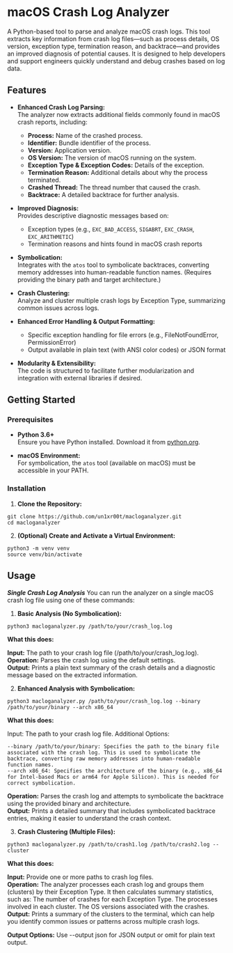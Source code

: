 # macOS Crash Log Analyzer

A Python-based tool to parse and analyze macOS crash logs. This tool extracts key information from crash log files—such as process details, OS version, exception type, termination reason, and backtrace—and provides an improved diagnosis of potential causes. It is designed to help developers and support engineers quickly understand and debug crashes based on log data.

## Features

- **Enhanced Crash Log Parsing:**  
  The analyzer now extracts additional fields commonly found in macOS crash reports, including:
  - **Process:** Name of the crashed process.
  - **Identifier:** Bundle identifier of the process.
  - **Version:** Application version.
  - **OS Version:** The version of macOS running on the system.
  - **Exception Type & Exception Codes:** Details of the exception.
  - **Termination Reason:** Additional details about why the process terminated.
  - **Crashed Thread:** The thread number that caused the crash.
  - **Backtrace:** A detailed backtrace for further analysis.

- **Improved Diagnosis:**  
  Provides descriptive diagnostic messages based on:
  - Exception types (e.g., `EXC_BAD_ACCESS`, `SIGABRT`, `EXC_CRASH`, `EXC_ARITHMETIC`)
  - Termination reasons and hints found in macOS crash reports

- **Symbolication:**  
  Integrates with the `atos` tool to symbolicate backtraces, converting memory addresses into human-readable function names. (Requires providing the binary path and target architecture.)

- **Crash Clustering:**  
  Analyze and cluster multiple crash logs by Exception Type, summarizing common issues across logs.

- **Enhanced Error Handling & Output Formatting:**  
  - Specific exception handling for file errors (e.g., FileNotFoundError, PermissionError)
  - Output available in plain text (with ANSI color codes) or JSON format

- **Modularity & Extensibility:**  
  The code is structured to facilitate further modularization and integration with external libraries if desired.

## Getting Started

### Prerequisites

- **Python 3.6+**  
  Ensure you have Python installed. Download it from [python.org](https://www.python.org/).

- **macOS Environment:**  
  For symbolication, the `atos` tool (available on macOS) must be accessible in your PATH.

### Installation

1. **Clone the Repository:**
   
`git clone https://github.com/un1xr00t/macloganalyzer.git`
  <br />
`cd macloganalyzer`

   
2. **(Optional) Create and Activate a Virtual Environment:**

`python3 -m venv venv`
  <br />
`source venv/bin/activate`
   
## Usage

***Single Crash Log Analysis***
You can run the analyzer on a single macOS crash log file using one of these commands:

1. **Basic Analysis (No Symbolication):**

`python3 macloganalyzer.py /path/to/your/crash_log.log`

**What this does:**

**Input:** The path to your crash log file (/path/to/your/crash_log.log).
<br />
**Operation:** Parses the crash log using the default settings.
<br />
**Output:** Prints a plain text summary of the crash details and a diagnostic message based on the extracted information.
    
2. **Enhanced Analysis with Symbolication:**

`python3 macloganalyzer.py /path/to/your/crash_log.log --binary /path/to/your/binary --arch x86_64`

**What this does:**

Input: The path to your crash log file.
Additional Options:

    --binary /path/to/your/binary: Specifies the path to the binary file associated with the crash log. This is used to symbolicate the backtrace, converting raw memory addresses into human-readable function names.
    --arch x86_64: Specifies the architecture of the binary (e.g., x86_64 for Intel-based Macs or arm64 for Apple Silicon). This is needed for correct symbolication.

**Operation:** Parses the crash log and attempts to symbolicate the backtrace using the provided binary and architecture.
<br />
**Output:** Prints a detailed summary that includes symbolicated backtrace entries, making it easier to understand the crash context.

3. **Crash Clustering (Multiple Files):**

`python3 macloganalyzer.py /path/to/crash1.log /path/to/crash2.log --cluster`

**What this does:**

**Input:** Provide one or more paths to crash log files.
<br />
**Operation:** The analyzer processes each crash log and groups them (clusters) by their Exception Type. It then calculates summary statistics, such as:
        The number of crashes for each Exception Type.
        The processes involved in each cluster.
        The OS versions associated with the crashes.
<br />
**Output:** Prints a summary of the clusters to the terminal, which can help you identify common issues or patterns across multiple crash logs.

**Output Options:**
Use --output json for JSON output or omit for plain text output.
